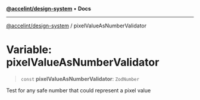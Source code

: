 [**@accelint/design-system**](../README.md) • **Docs**

***

[@accelint/design-system](../README.md) / pixelValueAsNumberValidator

# Variable: pixelValueAsNumberValidator

> `const` **pixelValueAsNumberValidator**: `ZodNumber`

Test for any safe number that could represent a pixel value
